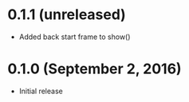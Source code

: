 # 0.1.1 (unreleased)

* Added back start frame to show()

# 0.1.0 (September 2, 2016)

* Initial release
